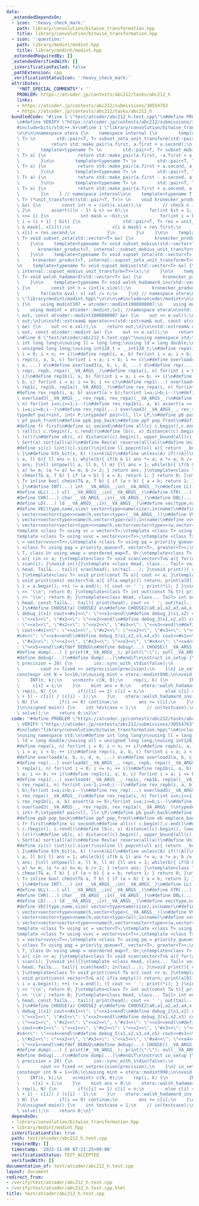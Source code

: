 ```yaml
---
data:
  _extendedDependsOn:
  - icon: ':heavy_check_mark:'
    path: library/convolution/bitwise_transformation.hpp
    title: library/convolution/bitwise_transformation.hpp
  - icon: ':question:'
    path: library/modint/modint.hpp
    title: library/modint/modint.hpp
  _extendedRequiredBy: []
  _extendedVerifiedWith: []
  _isVerificationFailed: false
  _pathExtension: cpp
  _verificationStatusIcon: ':heavy_check_mark:'
  attributes:
    '*NOT_SPECIAL_COMMENTS*': ''
    PROBLEM: https://atcoder.jp/contests/abc212/tasks/abc212_h
    links:
    - https://atcoder.jp/contests/abc212/submissions/30554763
    - https://atcoder.jp/contests/abc212/tasks/abc212_h
  bundledCode: "#line 1 \"test/atcoder/abc212_h.test.cpp\"\n#define PROBLEM \"https://atcoder.jp/contests/abc212/tasks/abc212_h\"\
    \n#define VERIFY \"https://atcoder.jp/contests/abc212/submissions/30554763\"\n\
    #include<bits/stdc++.h>\n#line 1 \"library/convolution/bitwise_transformation.hpp\"\
    \n\n\n\nnamespace otera {\n    namespace internal {\n        template<typename\
    \ T> \n        std::pair<T, T> subset_zeta_unit_transform(std::pair<T, T> a) {\n\
    \            return std::make_pair(a.first, a.first + a.second);\n        }\n\n\
    \        template<typename T> \n        std::pair<T, T> subset_mobius_unit_transform(std::pair<T,\
    \ T> a) {\n            return std::make_pair(a.first, -a.first + a.second);\n\
    \        }\n\n        template<typename T> \n        std::pair<T, T> supset_zeta_unit_transform(std::pair<T,\
    \ T> a) {\n            return std::make_pair(a.first + a.second, a.second);\n\
    \        }\n\n        template<typename T> \n        std::pair<T, T> supset_mobius_unit_transform(std::pair<T,\
    \ T> a) {\n            return std::make_pair(a.first - a.second, a.second);\n\
    \        }\n\n        template<typename T> \n        std::pair<T, T> walsh_hadamard_unit_transform(std::pair<T,\
    \ T> a) {\n            return std::make_pair(a.first + a.second, a.first - a.second);\n\
    \        }\n    } // namespace internal\n\n    template<typename T, std::pair<T,\
    \ T> (*unit_transform)(std::pair<T, T>)> \n    void kronecker_product(std::vector<T>\
    \ &x) {\n        const int n = (int)x.size();\n        // check n is power of\
    \ 2\n        assert(((n - 1) & n) == 0);\n        for(int bit = 1; bit < n; bit\
    \ <<= 1) {\n            int mask = ~bit;\n            for(int i = bit; i < n;\
    \ i = (i + 1) | bit) {\n                std::pair<T, T> res = unit_transform(std::make_pair(x[i\
    \ & mask], x[i]));\n                x[i & mask] = res.first;\n               \
    \ x[i] = res.second;\n            }\n        }\n    }\n\n    template<typename\
    \ T> void subset_zeta(std::vector<T> &x) {\n        kronecker_product<T, internal::subset_zeta_unit_transform<T>>(x);\n\
    \    }\n\n    template<typename T> void subset_mobius(std::vector<T> &x) {\n \
    \       kronecker_product<T, internal::subset_mobius_unit_transform<T>>(x);\n\
    \    }\n\n    template<typename T> void supset_zeta(std::vector<T> &x) {\n   \
    \     kronecker_product<T, internal::supset_zeta_unit_transform<T>>(x);\n    }\n\
    \n    template<typename T> void supset_mobius(std::vector<T> &x) {\n        kronecker_product<T,\
    \ internal::supset_mobius_unit_transform<T>>(x);\n    }\n\n    template<typename\
    \ T> void walsh_hadamard(std::vector<T> &x) {\n        kronecker_product<T, internal::walsh_hadamard_unit_transform<T>>(x);\n\
    \    }\n\n    template<typename T> void walsh_hadamard_inv(std::vector<T> &x)\
    \ {\n        const int n = (int)x.size();\n        kronecker_product<T, internal::walsh_hadamard_unit_transform<T>>(x);\n\
    \        for(auto &val: x) val /= n;\n    }\n} // namespace otera\n\n\n#line 1\
    \ \"library/modint/modint.hpp\"\n\n\n\n#include<atcoder/modint>\n\nnamespace otera\
    \ {\n    using modint107 = atcoder::modint1000000007;\n    using modint998 = atcoder::modint998244353;\n\
    \    using modint = atcoder::modint;\n}; //namespace otera\n\nstd::ostream& operator<<(std::ostream&\
    \ out, const atcoder::modint1000000007 &e) {\n    out << e.val();\n    return\
    \ out;\n}\n\nstd::ostream& operator<<(std::ostream& out, const atcoder::modint998244353\
    \ &e) {\n    out << e.val();\n    return out;\n}\n\nstd::ostream& operator<<(std::ostream&\
    \ out, const atcoder::modint &e) {\n    out << e.val();\n    return out;\n}\n\n\
    \n#line 6 \"test/atcoder/abc212_h.test.cpp\"\nusing namespace std;\n\n#define\
    \ int long long\n\nusing ll = long long;\nusing ld = long double;\nusing ull =\
    \ unsigned long long;\nusing int128_t = __int128_t;\n#define repa(i, n) for(int\
    \ i = 0; i < n; ++ i)\n#define repb(i, a, b) for(int i = a; i < b; ++ i)\n#define\
    \ repc(i, a, b, c) for(int i = a; i < b; i += c)\n#define overload4(a, b, c, d,\
    \ e, ...) e\n#define overload3(a, b, c, d, ...) d\n#define rep(...) overload4(__VA_ARGS__,\
    \ repc, repb, repa)(__VA_ARGS__)\n#define rep1a(i, n) for(int i = 0; i <= n; ++\
    \ i)\n#define rep1b(i, a, b) for(int i = a; i <= b; ++ i)\n#define rep1c(i, a,\
    \ b, c) for(int i = a; i <= b; i += c)\n#define rep1(...) overload4(__VA_ARGS__,\
    \ rep1c, rep1b, rep1a)(__VA_ARGS__)\n#define rev_repa(i, n) for(int i=n-1;i>=0;i--)\n\
    #define rev_repb(i, a, b) assert(a > b);for(int i=a;i>b;i--)\n#define rev_rep(...)\
    \ overload3(__VA_ARGS__, rev_repb, rev_repa)(__VA_ARGS__)\n#define rev_rep1a(i,\
    \ n) for(int i=n;i>=1;i--)\n#define rev_rep1b(i, a, b) assert(a >= b);for(int\
    \ i=a;i>=b;i--)\n#define rev_rep1(...) overload3(__VA_ARGS__, rev_rep1b, rev_rep1a)(__VA_ARGS__)\n\
    typedef pair<int, int> P;\ntypedef pair<ll, ll> LP;\n#define pb push_back\n#define\
    \ pf push_front\n#define ppb pop_back\n#define ppf pop_front\n#define eb emplace_back\n\
    #define fr first\n#define sc second\n#define all(c) c.begin(),c.end()\n#define\
    \ rall(c) c.rbegin(), c.rend()\n#define lb(c, x) distance((c).begin(), lower_bound(all(c),\
    \ (x)))\n#define ub(c, x) distance((c).begin(), upper_bound(all(c), (x)))\n#define\
    \ Sort(a) sort(all(a))\n#define Rev(a) reverse(all(a))\n#define Uniq(a) sort(all(a));a.erase(unique(all(a)),end(a))\n\
    #define si(c) (int)(c).size()\ninline ll popcnt(ull a){ return __builtin_popcountll(a);\
    \ }\n#define kth_bit(x, k) ((x>>k)&1)\n#define unless(A) if(!(A))\nll intpow(ll\
    \ a, ll b){ ll ans = 1; while(b){ if(b & 1) ans *= a; a *= a; b /= 2; } return\
    \ ans; }\nll intpow(ll a, ll b, ll m) {ll ans = 1; while(b){ if(b & 1) (ans *=\
    \ a) %= m; (a *= a) %= m; b /= 2; } return ans; }\ntemplate<class T> inline bool\
    \ chmax(T& a, T b) { if (a < b) { a = b; return 1; } return 0; }\ntemplate<class\
    \ T> inline bool chmin(T& a, T b) { if (a > b) { a = b; return 1; } return 0;\
    \ }\n#define INT(...) int __VA_ARGS__;in(__VA_ARGS__)\n#define LL(...) ll __VA_ARGS__;in(__VA_ARGS__)\n\
    #define ULL(...) ull __VA_ARGS__;in(__VA_ARGS__)\n#define STR(...) string __VA_ARGS__;in(__VA_ARGS__)\n\
    #define CHR(...) char __VA_ARGS__;in(__VA_ARGS__)\n#define DBL(...) double __VA_ARGS__;in(__VA_ARGS__)\n\
    #define LD(...) ld __VA_ARGS__;in(__VA_ARGS__)\n#define vec(type,name,...) vector<type>name(__VA_ARGS__)\n\
    #define VEC(type,name,size) vector<type>name(size);in(name)\n#define vv(type,name,h,...)\
    \ vector<vector<type>>name(h,vector<type>(__VA_ARGS__))\n#define VV(type,name,h,w)\
    \ vector<vector<type>>name(h,vector<type>(w));in(name)\n#define vvv(type,name,h,w,...)\
    \ vector<vector<vector<type>>>name(h,vector<vector<type>>(w,vector<type>(__VA_ARGS__)))\n\
    template <class T> using vc = vector<T>;\ntemplate <class T> using vvc = vector<vc<T>>;\n\
    template <class T> using vvvc = vector<vvc<T>>;\ntemplate <class T> using vvvvc\
    \ = vector<vvvc<T>>;\ntemplate <class T> using pq = priority_queue<T>;\ntemplate\
    \ <class T> using pqg = priority_queue<T, vector<T>, greater<T>>;\ntemplate <class\
    \ T, class U> using umap = unordered_map<T, U>;\ntemplate<class T> void scan(T&\
    \ a){ cin >> a; }\ntemplate<class T> void scan(vector<T>& a){ for(auto&& i : a)\
    \ scan(i); }\nvoid in(){}\ntemplate <class Head, class... Tail> void in(Head&\
    \ head, Tail&... tail){ scan(head); in(tail...); }\nvoid print(){ cout << ' ';\
    \ }\ntemplate<class T> void print(const T& a){ cout << a; }\ntemplate<class T>\
    \ void print(const vector<T>& a){ if(a.empty()) return; print(a[0]); for(auto\
    \ i = a.begin(); ++i != a.end(); ){ cout << ' '; print(*i); } }\nint out(){ cout\
    \ << '\\n'; return 0; }\ntemplate<class T> int out(const T& t){ print(t); cout\
    \ << '\\n'; return 0; }\ntemplate<class Head, class... Tail> int out(const Head&\
    \ head, const Tail&... tail){ print(head); cout << ' '; out(tail...); return 0;\
    \ }\n#define CHOOSE(a) CHOOSE2 a\n#define CHOOSE2(a0,a1,a2,a3,a4,x,...) x\n#define\
    \ debug_1(x1) cout<<#x1<<\": \"<<x1<<endl\n#define debug_2(x1,x2) cout<<#x1<<\"\
    : \"<<x1<<\", \"#x2<<\": \"<<x2<<endl\n#define debug_3(x1,x2,x3) cout<<#x1<<\"\
    : \"<<x1<<\", \"#x2<<\": \"<<x2<<\", \"#x3<<\": \"<<x3<<endl\n#define debug_4(x1,x2,x3,x4)\
    \ cout<<#x1<<\": \"<<x1<<\", \"#x2<<\": \"<<x2<<\", \"#x3<<\": \"<<x3<<\", \"\
    #x4<<\": \"<<x4<<endl\n#define debug_5(x1,x2,x3,x4,x5) cout<<#x1<<\": \"<<x1<<\"\
    , \"#x2<<\": \"<<x2<<\", \"#x3<<\": \"<<x3<<\", \"#x4<<\": \"<<x4<<\", \"#x5<<\"\
    : \"<<x5<<endl\n#ifdef DEBUG\n#define debug(...) CHOOSE((__VA_ARGS__,debug_5,debug_4,debug_3,debug_2,debug_1,~))(__VA_ARGS__)\n\
    #define dump(...) { print(#__VA_ARGS__); print(\":\"); out(__VA_ARGS__); }\n#else\n\
    #define debug(...)\n#define dump(...)\n#endif\n\nstruct io_setup {\n    io_setup(int\
    \ precision = 20) {\n        ios::sync_with_stdio(false);\n        cin.tie(0);\n\
    \        cout << fixed << setprecision(precision);\n    }\n} io_setup_ {};\n\n\
    constexpr int N = 1<<16;\n\nusing mint = otera::modint998;\n\nvoid solve() {\n\
    \    INT(n, k);\n    vc<mint> c(N, 0);\n    rep(i, k) {\n        INT(x);\n   \
    \     c[x] = 1;\n    }\n    mint ans = 0;\n    otera::walsh_hadamard(c);\n   \
    \ rep(i, N) {\n        if(c[i] == 1) c[i] = n;\n        else c[i] = (c[i].pow(n\
    \ + 1) - c[i]) / (c[i] - 1);\n    }\n    otera::walsh_hadamard_inv(c);\n    rep(i,\
    \ N) {\n        if(i == 0) continue;\n        ans += c[i];\n    }\n    out(ans);\n\
    }\n\nsigned main() {\n    int testcase = 1;\n    // in(testcase);\n    while(testcase--)\
    \ solve();\n    return 0;\n}\n"
  code: "#define PROBLEM \"https://atcoder.jp/contests/abc212/tasks/abc212_h\"\n#define\
    \ VERIFY \"https://atcoder.jp/contests/abc212/submissions/30554763\"\n#include<bits/stdc++.h>\n\
    #include\"library/convolution/bitwise_transformation.hpp\"\n#include\"library/modint/modint.hpp\"\
    \nusing namespace std;\n\n#define int long long\n\nusing ll = long long;\nusing\
    \ ld = long double;\nusing ull = unsigned long long;\nusing int128_t = __int128_t;\n\
    #define repa(i, n) for(int i = 0; i < n; ++ i)\n#define repb(i, a, b) for(int\
    \ i = a; i < b; ++ i)\n#define repc(i, a, b, c) for(int i = a; i < b; i += c)\n\
    #define overload4(a, b, c, d, e, ...) e\n#define overload3(a, b, c, d, ...) d\n\
    #define rep(...) overload4(__VA_ARGS__, repc, repb, repa)(__VA_ARGS__)\n#define\
    \ rep1a(i, n) for(int i = 0; i <= n; ++ i)\n#define rep1b(i, a, b) for(int i =\
    \ a; i <= b; ++ i)\n#define rep1c(i, a, b, c) for(int i = a; i <= b; i += c)\n\
    #define rep1(...) overload4(__VA_ARGS__, rep1c, rep1b, rep1a)(__VA_ARGS__)\n#define\
    \ rev_repa(i, n) for(int i=n-1;i>=0;i--)\n#define rev_repb(i, a, b) assert(a >\
    \ b);for(int i=a;i>b;i--)\n#define rev_rep(...) overload3(__VA_ARGS__, rev_repb,\
    \ rev_repa)(__VA_ARGS__)\n#define rev_rep1a(i, n) for(int i=n;i>=1;i--)\n#define\
    \ rev_rep1b(i, a, b) assert(a >= b);for(int i=a;i>=b;i--)\n#define rev_rep1(...)\
    \ overload3(__VA_ARGS__, rev_rep1b, rev_rep1a)(__VA_ARGS__)\ntypedef pair<int,\
    \ int> P;\ntypedef pair<ll, ll> LP;\n#define pb push_back\n#define pf push_front\n\
    #define ppb pop_back\n#define ppf pop_front\n#define eb emplace_back\n#define\
    \ fr first\n#define sc second\n#define all(c) c.begin(),c.end()\n#define rall(c)\
    \ c.rbegin(), c.rend()\n#define lb(c, x) distance((c).begin(), lower_bound(all(c),\
    \ (x)))\n#define ub(c, x) distance((c).begin(), upper_bound(all(c), (x)))\n#define\
    \ Sort(a) sort(all(a))\n#define Rev(a) reverse(all(a))\n#define Uniq(a) sort(all(a));a.erase(unique(all(a)),end(a))\n\
    #define si(c) (int)(c).size()\ninline ll popcnt(ull a){ return __builtin_popcountll(a);\
    \ }\n#define kth_bit(x, k) ((x>>k)&1)\n#define unless(A) if(!(A))\nll intpow(ll\
    \ a, ll b){ ll ans = 1; while(b){ if(b & 1) ans *= a; a *= a; b /= 2; } return\
    \ ans; }\nll intpow(ll a, ll b, ll m) {ll ans = 1; while(b){ if(b & 1) (ans *=\
    \ a) %= m; (a *= a) %= m; b /= 2; } return ans; }\ntemplate<class T> inline bool\
    \ chmax(T& a, T b) { if (a < b) { a = b; return 1; } return 0; }\ntemplate<class\
    \ T> inline bool chmin(T& a, T b) { if (a > b) { a = b; return 1; } return 0;\
    \ }\n#define INT(...) int __VA_ARGS__;in(__VA_ARGS__)\n#define LL(...) ll __VA_ARGS__;in(__VA_ARGS__)\n\
    #define ULL(...) ull __VA_ARGS__;in(__VA_ARGS__)\n#define STR(...) string __VA_ARGS__;in(__VA_ARGS__)\n\
    #define CHR(...) char __VA_ARGS__;in(__VA_ARGS__)\n#define DBL(...) double __VA_ARGS__;in(__VA_ARGS__)\n\
    #define LD(...) ld __VA_ARGS__;in(__VA_ARGS__)\n#define vec(type,name,...) vector<type>name(__VA_ARGS__)\n\
    #define VEC(type,name,size) vector<type>name(size);in(name)\n#define vv(type,name,h,...)\
    \ vector<vector<type>>name(h,vector<type>(__VA_ARGS__))\n#define VV(type,name,h,w)\
    \ vector<vector<type>>name(h,vector<type>(w));in(name)\n#define vvv(type,name,h,w,...)\
    \ vector<vector<vector<type>>>name(h,vector<vector<type>>(w,vector<type>(__VA_ARGS__)))\n\
    template <class T> using vc = vector<T>;\ntemplate <class T> using vvc = vector<vc<T>>;\n\
    template <class T> using vvvc = vector<vvc<T>>;\ntemplate <class T> using vvvvc\
    \ = vector<vvvc<T>>;\ntemplate <class T> using pq = priority_queue<T>;\ntemplate\
    \ <class T> using pqg = priority_queue<T, vector<T>, greater<T>>;\ntemplate <class\
    \ T, class U> using umap = unordered_map<T, U>;\ntemplate<class T> void scan(T&\
    \ a){ cin >> a; }\ntemplate<class T> void scan(vector<T>& a){ for(auto&& i : a)\
    \ scan(i); }\nvoid in(){}\ntemplate <class Head, class... Tail> void in(Head&\
    \ head, Tail&... tail){ scan(head); in(tail...); }\nvoid print(){ cout << ' ';\
    \ }\ntemplate<class T> void print(const T& a){ cout << a; }\ntemplate<class T>\
    \ void print(const vector<T>& a){ if(a.empty()) return; print(a[0]); for(auto\
    \ i = a.begin(); ++i != a.end(); ){ cout << ' '; print(*i); } }\nint out(){ cout\
    \ << '\\n'; return 0; }\ntemplate<class T> int out(const T& t){ print(t); cout\
    \ << '\\n'; return 0; }\ntemplate<class Head, class... Tail> int out(const Head&\
    \ head, const Tail&... tail){ print(head); cout << ' '; out(tail...); return 0;\
    \ }\n#define CHOOSE(a) CHOOSE2 a\n#define CHOOSE2(a0,a1,a2,a3,a4,x,...) x\n#define\
    \ debug_1(x1) cout<<#x1<<\": \"<<x1<<endl\n#define debug_2(x1,x2) cout<<#x1<<\"\
    : \"<<x1<<\", \"#x2<<\": \"<<x2<<endl\n#define debug_3(x1,x2,x3) cout<<#x1<<\"\
    : \"<<x1<<\", \"#x2<<\": \"<<x2<<\", \"#x3<<\": \"<<x3<<endl\n#define debug_4(x1,x2,x3,x4)\
    \ cout<<#x1<<\": \"<<x1<<\", \"#x2<<\": \"<<x2<<\", \"#x3<<\": \"<<x3<<\", \"\
    #x4<<\": \"<<x4<<endl\n#define debug_5(x1,x2,x3,x4,x5) cout<<#x1<<\": \"<<x1<<\"\
    , \"#x2<<\": \"<<x2<<\", \"#x3<<\": \"<<x3<<\", \"#x4<<\": \"<<x4<<\", \"#x5<<\"\
    : \"<<x5<<endl\n#ifdef DEBUG\n#define debug(...) CHOOSE((__VA_ARGS__,debug_5,debug_4,debug_3,debug_2,debug_1,~))(__VA_ARGS__)\n\
    #define dump(...) { print(#__VA_ARGS__); print(\":\"); out(__VA_ARGS__); }\n#else\n\
    #define debug(...)\n#define dump(...)\n#endif\n\nstruct io_setup {\n    io_setup(int\
    \ precision = 20) {\n        ios::sync_with_stdio(false);\n        cin.tie(0);\n\
    \        cout << fixed << setprecision(precision);\n    }\n} io_setup_ {};\n\n\
    constexpr int N = 1<<16;\n\nusing mint = otera::modint998;\n\nvoid solve() {\n\
    \    INT(n, k);\n    vc<mint> c(N, 0);\n    rep(i, k) {\n        INT(x);\n   \
    \     c[x] = 1;\n    }\n    mint ans = 0;\n    otera::walsh_hadamard(c);\n   \
    \ rep(i, N) {\n        if(c[i] == 1) c[i] = n;\n        else c[i] = (c[i].pow(n\
    \ + 1) - c[i]) / (c[i] - 1);\n    }\n    otera::walsh_hadamard_inv(c);\n    rep(i,\
    \ N) {\n        if(i == 0) continue;\n        ans += c[i];\n    }\n    out(ans);\n\
    }\n\nsigned main() {\n    int testcase = 1;\n    // in(testcase);\n    while(testcase--)\
    \ solve();\n    return 0;\n}"
  dependsOn:
  - library/convolution/bitwise_transformation.hpp
  - library/modint/modint.hpp
  isVerificationFile: true
  path: test/atcoder/abc212_h.test.cpp
  requiredBy: []
  timestamp: '2022-11-08 07:21:25+09:00'
  verificationStatus: TEST_ACCEPTED
  verifiedWith: []
documentation_of: test/atcoder/abc212_h.test.cpp
layout: document
redirect_from:
- /verify/test/atcoder/abc212_h.test.cpp
- /verify/test/atcoder/abc212_h.test.cpp.html
title: test/atcoder/abc212_h.test.cpp
---
```

